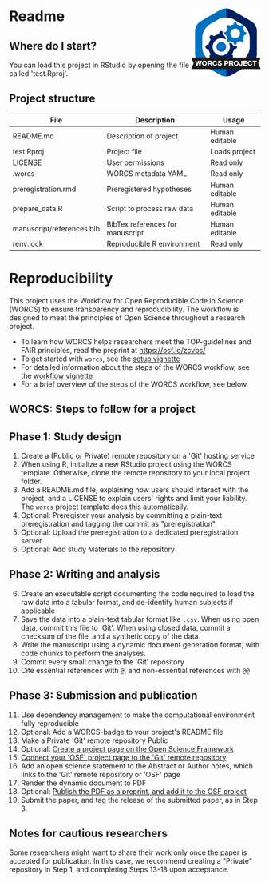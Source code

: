 # Readme <a href='https://osf.io/zcvbs/'><img src='worcs_icon.png' align="right" height="139" /></a>

<!-- Please add a brief introduction to explain what the project is about    -->

## Where do I start?

You can load this project in RStudio by opening the file called 'test.Rproj'.

## Project structure

<!--  You can add rows to this table, using "|" to separate columns.         -->
File                      | Description                      | Usage         
------------------------- | -------------------------------- | --------------
README.md                 | Description of project           | Human editable
test.Rproj                | Project file                     | Loads project 
LICENSE                   | User permissions                 | Read only     
.worcs                    | WORCS metadata YAML              | Read only     
preregistration.rmd       | Preregistered hypotheses         | Human editable
prepare_data.R            | Script to process raw data       | Human editable
manuscript/references.bib | BibTex references for manuscript | Human editable
renv.lock                 | Reproducible R environment       | Read only     

<!--  You can consider adding the following to this file:                    -->
<!--  * A citation reference for your project                                -->
<!--  * Contact information for questions/comments                           -->
<!--  * How people can offer to contribute to the project                    -->
<!--  * A contributor code of conduct, https://www.contributor-covenant.org/ -->

# Reproducibility

This project uses the Workflow for Open Reproducible Code in Science (WORCS) to
ensure transparency and reproducibility. The workflow is designed to meet the
principles of Open Science throughout a research project. 

* To learn how WORCS helps researchers meet the TOP-guidelines and FAIR principles, read the preprint at https://osf.io/zcvbs/
* To get started with `worcs`, see the [setup vignette](https://cjvanlissa.github.io/worcs/articles/setup.html)
* For detailed information about the steps of the WORCS workflow, see the [workflow vignette](https://cjvanlissa.github.io/worcs/articles/workflow.html)
* For a brief overview of the steps of the WORCS workflow, see below.

## WORCS: Steps to follow for a project

## Phase 1: Study design

1. Create a (Public or Private) remote repository on a 'Git' hosting service
2. When using R, initialize a new RStudio project using the WORCS template. Otherwise, clone the remote repository to your local project folder.
3. Add a README.md file, explaining how users should interact with the project, and a LICENSE to explain users' rights and limit your liability. The `worcs` project template does this automatically.
3. Optional: Preregister your analysis by committing a plain-text preregistration and tagging the commit as "preregistration".
4. Optional: Upload the preregistration to a dedicated preregistration server
5. Optional: Add study Materials to the repository

## Phase 2: Writing and analysis

6. Create an executable script documenting the code required to load the raw data into a tabular format, and de-identify human subjects if applicable
7. Save the data into a plain-text tabular format like `.csv`. When using open data, commit this file to 'Git'. When using closed data, commit a checksum of the file, and a synthetic copy of the data.
8. Write the manuscript using a dynamic document generation format, with code chunks to perform the analyses.
9. Commit every small change to the 'Git' repository
10. Cite essential references with `@`, and non-essential references with `@@`

## Phase 3: Submission and publication

11. Use dependency management to make the computational environment fully reproducible
12. Optional: Add a WORCS-badge to your project's README file
13. Make a Private 'Git' remote repository Public
14. Optional: [Create a project page on the Open Science Framework](https://help.osf.io/hc/en-us/articles/360019737594-Create-a-Project)
15. [Connect your 'OSF' project page to the 'Git' remote repository](https://help.osf.io/hc/en-us/articles/360019929813-Connect-GitHub-to-a-Project)
16. Add an open science statement to the Abstract or Author notes, which links to the 'Git' remote repository or 'OSF' page
17. Render the dynamic document to PDF
18. Optional: [Publish the PDF as a preprint, and add it to the OSF project](https://help.osf.io/hc/en-us/articles/360019930533-Upload-a-Preprint)
19. Submit the paper, and tag the release of the submitted paper, as in Step 3.

## Notes for cautious researchers

Some researchers might want to share their work only once the paper is accepted for publication. In this case, we recommend creating a "Private" repository in Step 1, and completing Steps 13-18 upon acceptance.
